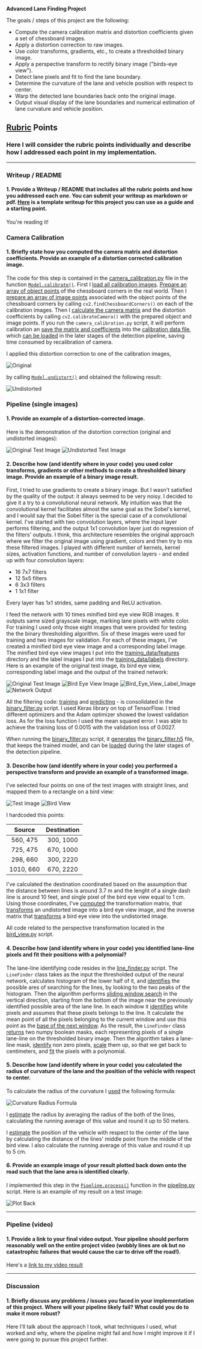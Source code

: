 **Advanced Lane Finding Project**

The goals / steps of this project are the following:

* Compute the camera calibration matrix and distortion coefficients given a set of chessboard images.
* Apply a distortion correction to raw images.
* Use color transforms, gradients, etc., to create a thresholded binary image.
* Apply a perspective transform to rectify binary image ("birds-eye view").
* Detect lane pixels and fit to find the lane boundary.
* Determine the curvature of the lane and vehicle position with respect to center.
* Warp the detected lane boundaries back onto the original image.
* Output visual display of the lane boundaries and numerical estimation of lane curvature and vehicle position.

[//]: # (Image References)

[image3]: ./examples/binary_combo_example.jpg "Binary Example"
[image4]: ./examples/warped_straight_lines.jpg "Warp Example"
[image5]: ./examples/color_fit_lines.jpg "Fit Visual"
[image6]: ./examples/example_output.jpg "Output"
[video1]: ./project_video.mp4 "Video"

## [Rubric](https://review.udacity.com/#!/rubrics/571/view) Points

### Here I will consider the rubric points individually and describe how I addressed each point in my implementation.  

---

### Writeup / README

#### 1. Provide a Writeup / README that includes all the rubric points and how you addressed each one.  You can submit your writeup as markdown or pdf.  [Here](https://github.com/udacity/CarND-Advanced-Lane-Lines/blob/master/writeup_template.md) is a template writeup for this project you can use as a guide and a starting point.  

You're reading it!

### Camera Calibration

#### 1. Briefly state how you computed the camera matrix and distortion coefficients. Provide an example of a distortion corrected calibration image.

The code for this step is contained in the [camera_calibration.py] file in
the function [`Model.calibrate()`]. First I [load all calibration images].
[Prepare an array of object points] of the chessboard corners in the real
world. Then I [prepare an array of image points] associated with the object
points of the chessboard corners by calling `cv2.findChessboardCorners()` on
each of the calibration images. Then I [calculate the camera matrix] and the
distortion coefficients by calling `cv2.calibrateCamera()` with the
prepared object and image points. If you run the `camera_calibration.py`
script, it will perform calibration an [save the matrix and coefficients]
into the [calibration data file], which [can be loaded] in the later stages
of the detection pipeline, saving time consumed by recalibration of camera.

I applied this distortion correction to one of the calibration images,

![Original][original_calibration_image]

by calling [`Model.undistort()`] and obtained the following result:

![Undistorted][undistorted_calibration_image]

[camera_calibration.py]: https://github.com/mode89/CarND-Advanced-Lane-Lines/blob/master/camera_calibration.py
[`Model.calibrate()`]: https://github.com/mode89/CarND-Advanced-Lane-Lines/blob/1c6a48ae76ba7666e9e05fc392e695cc09fb5a1a/camera_calibration.py#L8
[load all calibration images]: https://github.com/mode89/CarND-Advanced-Lane-Lines/blob/1c6a48ae76ba7666e9e05fc392e695cc09fb5a1a/camera_calibration.py#L12
[Prepare an array of object points]: https://github.com/mode89/CarND-Advanced-Lane-Lines/blob/162c65f2af7691da8a5975d05c4ee271e2e3ccf7/camera_calibration.py#L16
[prepare an array of image points]: https://github.com/mode89/CarND-Advanced-Lane-Lines/blob/162c65f2af7691da8a5975d05c4ee271e2e3ccf7/camera_calibration.py#L21
[calculate the camera matrix]: https://github.com/mode89/CarND-Advanced-Lane-Lines/blob/162c65f2af7691da8a5975d05c4ee271e2e3ccf7/camera_calibration.py#L29
[original_calibration_image]: ./examples/original_calibration_image.jpg "Original Calibration Image"
[undistorted_calibration_image]: ./examples/undistorted_calibration_image.jpg "Undistorted Calibration Image"
[`Model.undistort()`]: https://github.com/mode89/CarND-Advanced-Lane-Lines/blob/b46d739a75e7cce0a7e338a3033aa780ccd0c16e/camera_calibration.py#L39
[save the matrix and coefficients]: https://github.com/mode89/CarND-Advanced-Lane-Lines/blob/b46d739a75e7cce0a7e338a3033aa780ccd0c16e/camera_calibration.py#L43
[calibration data file]: https://github.com/mode89/CarND-Advanced-Lane-Lines/blob/master/camera_model.npz
[can be loaded]: https://github.com/mode89/CarND-Advanced-Lane-Lines/blob/b46d739a75e7cce0a7e338a3033aa780ccd0c16e/camera_calibration.py#L49

### Pipeline (single images)

#### 1. Provide an example of a distortion-corrected image.

Here is the demonstration of the distortion correction (original and
undistorted images):

![Original Test Image][original_test_image]
![Undistorted Test Image][undistorted_test_image]

[original_test_image]: ./examples/original_test.jpg
[undistorted_test_image]: ./examples/undistorted_test.jpg

#### 2. Describe how (and identify where in your code) you used color transforms, gradients or other methods to create a thresholded binary image.  Provide an example of a binary image result.

First, I tried to use gradients to create a binary image. But I wasn't
satisfied by the quality of the output: it always seemed to be very noisy.
I decided to give it a try to a convolutional neural network. My intuition
was that the convolutional kernel facilitates almost the same goal as the
Sobel's kernel, and I would say that the Sobel filter is the special case of
a convolutional kernel. I've started with two convolution layers, where the
input layer performs filtering, and the output 1x1 convolution layer just do
regression of the filters' outputs. I think, this architecture resembles the
original approach where we filter the original image using gradient, colors
and then try to mix these filtered images. I played with different number of
kernels, kernel sizes, activation functions, and number of convolution
layers - and ended up with four convolution layers:

* 16 7x7 filters
* 12 5x5 filters
* 6  3x3 filters
* 1  1x1 filter

Every layer has 1x1 strides, same padding and ReLU activation.

I feed the network with 10 times minified bird eye view RGB images. It
outputs same sized grayscale image, marking lane pixels with white color.
For training I used only those eight images that were provided for testing
the the binary thresholding algorithm. Six of these images were used for
training and two images for validation. For each of these images, I've
created a minified bird eye view image and a corresponding label image. The
minified bird eye view images I put into the [training_data/features]
directory and the label images I put into the [training_data/labels]
directory. Here is an example of the original test image, its bird eye view,
corresponding label image and the output of the trained network:

![Original Test Image][test1_395_222]
![Bird Eye View Image][minified_bird_eye_view_image]
![Bird_Eye_View_Label_Image][bird_eye_view_label_image]
![Network Output][network_output]

All the filtering code: [training] and [predicting] - is consolidated in the
[binary_filter.py] script. I used Keras library on top of TensorFlow. I
tried different optimizers and the Adam optimizer showed the lowest
validation loss. As for the loss function I used the mean squared error. I
was able to achieve the training loss of 0.0015 with the validation loss of
0.0027.

When running the [binary_filter.py] script, it
[generates][save_binary_filter] the [binary_filter.h5] file, that keeps the
trained model, and can be [loaded][load_binary_filter] during the later
stages of the detection pipeline.

[training_data/features]: ./training_data/features
[training_data/labels]: ./training_data/labels
[test1_395_222]: ./examples/test1_395_222.jpg
[minified_bird_eye_view_image]: ./training_data/features/test1.jpg
[bird_eye_view_label_image]: ./training_data/labels/test1.jpg
[network_output]: ./examples/network_output.jpg
[training]: https://github.com/mode89/CarND-Advanced-Lane-Lines/blob/3e8c47b46bd736a260eb1793ab1664620b179b96/binary_filter.py#L40
[predicting]: https://github.com/mode89/CarND-Advanced-Lane-Lines/blob/3e8c47b46bd736a260eb1793ab1664620b179b96/binary_filter.py#L94
[binary_filter.py]: ./binary_filter.py
[binary_filter.h5]: ./binary_filter.h5
[save_binary_filter]: https://github.com/mode89/CarND-Advanced-Lane-Lines/blob/3e8c47b46bd736a260eb1793ab1664620b179b96/binary_filter.py#L73
[load_binary_filter]: https://github.com/mode89/CarND-Advanced-Lane-Lines/blob/3e8c47b46bd736a260eb1793ab1664620b179b96/binary_filter.py#L91

#### 3. Describe how (and identify where in your code) you performed a perspective transform and provide an example of a transformed image.

I've selected four points on one of the test images with straight lines, and
mapped them to a rectangle on a bird view:

![Test Image][test_image_red_square]
![Bird View][bird_view_red_square]

I hardcoded this points:

| Source        | Destination   |
|:-------------:|:-------------:|
| 560, 475      | 300, 1000     |
| 725, 475      | 670, 1000     |
| 298, 660      | 300, 2220     |
| 1010, 660     | 670, 2220     |

I've calculated the destination coordinated based on the assumption that the
distance between lines is around 3.7 m and the lenght of a single dash line
is around 10 feet, and single pixel of the bird eye view equal to 1 cm. Using
those coordinates, I've [computed][compute_perspective_matrix] the
transformation matrix, that [transforms][create_bird_view] an undistorted
image into a bird eye view image, and the inverse matrix that
[transforms][inverse_bird_view] a bird eye view into the undistorted image.

All code related to the perspective transformation located in the
[bird_view.py] script.

[test_image_red_square]: ./examples/original_red_square.jpg
[bird_view_red_square]: ./examples/bird_view_red_square.jpg
[bird_view.py]: ./bird_view.py
[compute_perspective_matrix]: https://github.com/mode89/CarND-Advanced-Lane-Lines/blob/45e4e8aa5c15c8b1588b15bdd5c933e3094d80ad/bird_view.py#L26
[create_bird_view]: https://github.com/mode89/CarND-Advanced-Lane-Lines/blob/45e4e8aa5c15c8b1588b15bdd5c933e3094d80ad/bird_view.py#L29
[inverse_bird_view]: https://github.com/mode89/CarND-Advanced-Lane-Lines/blob/45e4e8aa5c15c8b1588b15bdd5c933e3094d80ad/bird_view.py#L34

#### 4. Describe how (and identify where in your code) you identified lane-line pixels and fit their positions with a polynomial?

The lane-line identifying code resides in the [line_finder.py] script. The
`LineFinder` class takes as the input the thresholded output of the neural
network, calculates histogram of the lower half of it, and
[identifies][identify_line_bases] the possible ares of searching for
the lines, by looking to the two peaks of the histogram. Then the algorithm
performs [sliding window search] in the vertical direction, starting from
the bottom of the image near the previously identified possible area of
the lane line. In each window it [identifies][identify_window_pixels] white
pixels and assumes that these pixels belongs to the line. It calculate the
mean point of all the pixels belonging to the current window and use this
point as the [base of the next window][update_window_base]. As the result,
the `LineFinder` class [returns][return_line_masks] two numpy boolean masks,
each representing pixels of a single lane-line on the thresholded binary
image. Then the algorithm takes a lane-line mask, [identify][non_zero_pixels]
non zero pixels, [scale][scale_mask_pixels] them up, so that we get back to
centimeters, and [fit][fit_line_pixels] the pixels with a polynomial.

[line_finder.py]: ./line_finder.py
[identify_line_bases]: https://github.com/mode89/CarND-Advanced-Lane-Lines/blob/f108456a82a426b5539e12abeaa6214d682a877c/line_finder.py#L20
[sliding window search]: https://github.com/mode89/CarND-Advanced-Lane-Lines/blob/f108456a82a426b5539e12abeaa6214d682a877c/line_finder.py#L28
[identify_window_pixels]: https://github.com/mode89/CarND-Advanced-Lane-Lines/blob/f108456a82a426b5539e12abeaa6214d682a877c/line_finder.py#L33
[update_window_base]: https://github.com/mode89/CarND-Advanced-Lane-Lines/blob/f108456a82a426b5539e12abeaa6214d682a877c/line_finder.py#L75
[return_line_masks]: https://github.com/mode89/CarND-Advanced-Lane-Lines/blob/f108456a82a426b5539e12abeaa6214d682a877c/line_finder.py#L18
[non_zero_pixels]: https://github.com/mode89/CarND-Advanced-Lane-Lines/blob/f108456a82a426b5539e12abeaa6214d682a877c/pipeline.py#L65
[scale_mask_pixels]: https://github.com/mode89/CarND-Advanced-Lane-Lines/blob/f108456a82a426b5539e12abeaa6214d682a877c/pipeline.py#L66
[fit_line_pixels]: https://github.com/mode89/CarND-Advanced-Lane-Lines/blob/f108456a82a426b5539e12abeaa6214d682a877c/pipeline.py#L67

#### 5. Describe how (and identify where in your code) you calculated the radius of curvature of the lane and the position of the vehicle with respect to center.

To calculate the radius of the curvature I [used][calculate_radius]
the following formula:

![Curvature Radius Formula][curvature_radius_formula]

I [estimate][estimate_radius] the radius by averaging the radius of
the both of the lines, calculating the running average of this value and
round it up to 50 meters.

I [estimate][estimate_position] the position of the vehicle with respect to
the center of the lane by calculating the distance of the lines' middle
point from the middle of the bird view. I also calculate the running average
of this value and round it up to 5 cm.

[calculate_radius]: https://github.com/mode89/CarND-Advanced-Lane-Lines/blob/ba5fc3a7d1391c84250ae79c5c8d0ca6464c6262/pipeline.py#L128
[curvature_radius_formula]: ./examples/formula.png
[estimate_radius]: https://github.com/mode89/CarND-Advanced-Lane-Lines/blob/ba5fc3a7d1391c84250ae79c5c8d0ca6464c6262/pipeline.py#L111
[estimate_position]: https://github.com/mode89/CarND-Advanced-Lane-Lines/blob/ba5fc3a7d1391c84250ae79c5c8d0ca6464c6262/pipeline.py#L119

#### 6. Provide an example image of your result plotted back down onto the road such that the lane area is identified clearly.

I implemented this step in the [`Pipeline.process()`][pipeline_process]
function in the [pipeline.py][pipeline_script] script. Here is an example
of my result on a test image:

![Plot Back][plot_back]

[pipeline_process]: https://github.com/mode89/CarND-Advanced-Lane-Lines/blob/ba5fc3a7d1391c84250ae79c5c8d0ca6464c6262/pipeline.py#L21
[pipeline_script]: ./pipeline.py
[plot_back]: ./examples/plot_back.jpg

---

### Pipeline (video)

#### 1. Provide a link to your final video output.  Your pipeline should perform reasonably well on the entire project video (wobbly lines are ok but no catastrophic failures that would cause the car to drive off the road!).

Here's a [link to my video result](./video.mp4)

---

### Discussion

#### 1. Briefly discuss any problems / issues you faced in your implementation of this project.  Where will your pipeline likely fail?  What could you do to make it more robust?

Here I'll talk about the approach I took, what techniques I used, what worked and why, where the pipeline might fail and how I might improve it if I were going to pursue this project further.  
